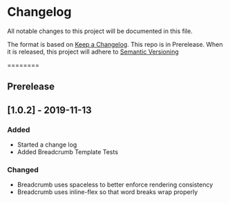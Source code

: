 # Changelog
All notable changes to this project will be documented in this file.

The format is based on [Keep a Changelog](https://keepachangelog.com/en/1.0.0/).
This repo is in Prerelease. When it is released, this project will adhere to [Semantic Versioning](https://semver.org/spec/v2.0.0.html)

========
## Prerelease

## [1.0.2] - 2019-11-13
### Added
- Started a change log
- Added Breadcrumb Template Tests

### Changed
- Breadcrumb uses spaceless to better enforce rendering consistency
- Breadcrumb uses inline-flex so that word breaks wrap properly
